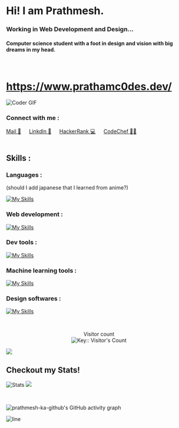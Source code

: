 # Hi! I am Prathmesh.  
### Working in Web Development and Design...
#### Computer science student with a foot in design and vision with big dreams in my head.
<br>
<h1><a target="_blank" href="https://www.prathamc0des.dev/">https://www.prathamc0des.dev/</a></h1>

<img alt="Coder GIF" height=auto width=auto src="https://cdn.dribbble.com/users/730703/screenshots/6581243/avento.gif" />


<br>
<h3 align="left">Connect with me : </h3>
  <a target="_blank" href="mailto:pkale@albany.edu">Mail 📨</a> &emsp; <a target="_blank" href="https://www.linkedin.com/in/prathmesh-kale-a1713623a/">Linkdln 👔</a> &emsp; <a target="_blank" href="https://www.hackerrank.com/profile/_pratham_codes_">HackerRank 💻</a> &emsp; <a target="_blank" href="https://www.codechef.com/users/pratham_c0des">CodeChef 👨‍🍳 </a> <br>
<br>
<p align="left"> 
<h2 align="left">Skills : </h2>

<h3 align="left">Languages : </h3>

(should I add japanese that I learned from anime?)

[![My Skills](https://skillicons.dev/icons?i=c,java,js,ts,py,bash,powershell,md&perline=13)](#)


<h3 align="left">Web development : </h3>

[![My Skills](https://skillicons.dev/icons?i=html,css,tailwind,react,next,astro,threejs,jquery,expressjs,flask,nodejs,deno,vite,firebase,mongodb,mysql,postgres,azure,gcp,docker,git,github,githubactions&perline=13)](#)


<h3 align="left">Dev tools : </h3>

[![My Skills](https://skillicons.dev/icons?i=postman,vscode,neovim,arch,linux&perline=13)](#)


<h3 align="left">Machine learning tools : </h3>

[![My Skills](https://skillicons.dev/icons?i=opencv,sklearn,tensorflow,matlab)](#)


<h3 align="left">Design softwares : </h3>

[![My Skills](https://skillicons.dev/icons?i=figma,ps,ai&perline=13)](#)


<br>
<p align="center"> 
  Visitor count<br>
  <img src="https://profile-counter.deno.dev/prathmesh-ka-github/count.svg" alt="Key:: Visitor's Count" />
</p>

<a href=https://github.com/prathmesh-ka-github><img src="contributions.svg"></a>
<br> 


<h2 align="left">Checkout my Stats!</h2>

[//]: ![](https://github-readme-stats.vercel.app/api/top-langs/?username=prathmesh-ka-github&theme=tokyonight&hide_border=true&include_all_commits=false&count_private=true&layout=compact)<br/>
![Stats](https://github-readme-stats.vercel.app/api?username=prathmesh-ka-github&theme=tokyonight&hide_border=true)
![](https://github-readme-streak-stats-eight.vercel.app/?user=prathmesh-ka-github&theme=tokyonight&hide_border=true)

[//]: ![](https://streak-stats.demolab.com/?user=prathmesh-ka-github&theme=tokyonight&hide_border=true)<br/>

<br/>

<!--
![](https://github-readme-streak-stats-eight.vercel.app/?user=prathmesh-ka-github&theme=tokyonight&hide_border=true)
-->

![prathmesh-ka-github's GitHub activity graph]( https://github-readme-activity-graph.vercel.app/graph?username=prathmesh-ka-github&theme=react-dark&area=true&hide_border=true#gh-light-mode-only)

![line](https://user-images.githubusercontent.com/73097560/115834477-dbab4500-a447-11eb-908a-139a6edaec5c.gif)
